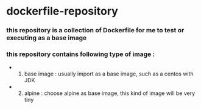 # dockerfile-repository

### this repository is a collection of Dockerfile for me to test or executing as a base image

### this repository contains following type of image :
 - 1. base image : usually import as a base image, such as a centos with JDK
 - 2. alpine : choose alpine as base image, this kind of image will be very tiny